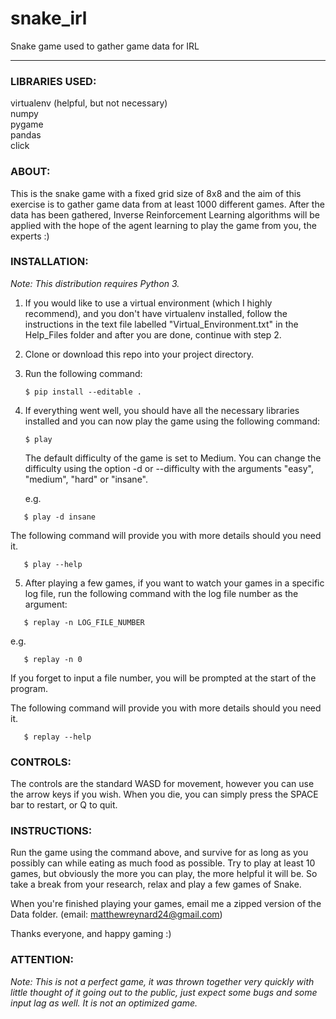 # snake_irl
Snake game used to gather game data for IRL

---

### LIBRARIES USED:
virtualenv (helpful, but not necessary)  
numpy  
pygame  
pandas  
click

### ABOUT:
This is the snake game with a fixed grid size of 8x8 and the aim of this exercise is to gather game data from at least 1000 different games. After the data has been gathered, Inverse Reinforcement Learning algorithms will be applied with the hope of the agent learning to play the game from you, the experts :)

### INSTALLATION:
*Note: This distribution requires Python 3.*
1. If you would like to use a virtual environment (which I highly recommend), and you don't have virtualenv installed, follow the instructions in the text file labelled "Virtual_Environment.txt" in the Help_Files folder and after you are done, continue with step 2.
2. Clone or download this repo into your project directory.
3. Run the following command:
   ```
   $ pip install --editable .
   ```
4. If everything went well, you should have all the necessary libraries installed and you can now play the game using the following command:
   ```
   $ play
   ```
   The default difficulty of the game is set to Medium. You can change the difficulty using the option -d or --difficulty with the arguments "easy", "medium", "hard" or "insane".

   e.g.
```
   $ play -d insane
```
   The following command will provide you with more details should you need it.
```
   $ play --help 
```
5. After playing a few games, if you want to watch your games in a specific log file, run the following command with the log file number as the argument:
```
   $ replay -n LOG_FILE_NUMBER
```
   e.g.
```
   $ replay -n 0
```
   If you forget to input a file number, you will be prompted at the start of the program.

   The following command will provide you with more details should you need it.
```
   $ replay --help 
```
### CONTROLS:
The controls are the standard WASD for movement, however you can use the arrow keys if you wish.
When you die, you can simply press the SPACE bar to restart, or Q to quit.

### INSTRUCTIONS:
Run the game using the command above, and survive for as long as you possibly can while eating as much food as possible. Try to play at least 10 games, but obviously the more you can play, the more helpful it will be. So take a break from your research, relax and play a few games of Snake.

When you're finished playing your games, email me a zipped version of the Data folder. (email: [matthewreynard24@gmail.com](mailto:matthewreynard24@gmail.com))

Thanks everyone, and happy gaming :)

### ATTENTION:
*Note: This is not a perfect game, it was thrown together very quickly with little thought of it going out to the public, just expect some bugs and some input lag as well. It is not an optimized game.*
